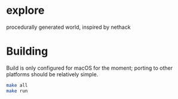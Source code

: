 # explore

procedurally generated world, inspired by nethack

# Building

Build is only configured for macOS for the moment; porting to other platforms should be relatively simple.

```bash
make all
make run
```